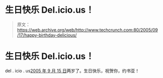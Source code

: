 # 生日快乐 Del.icio.us！

> 原文：<https://web.archive.org/web/http://www.techcrunch.com:80/2005/09/17/happy-birthday-delicious/>

# 生日快乐 Del.icio.us！

del . icio . us[2005 年 9 月 15 日](https://web.archive.org/web/20220527112555/http://blog.del.icio.us/blog/2005/09/terrible_twos.html)两岁了。生日快乐，祝贺你，约书亚！